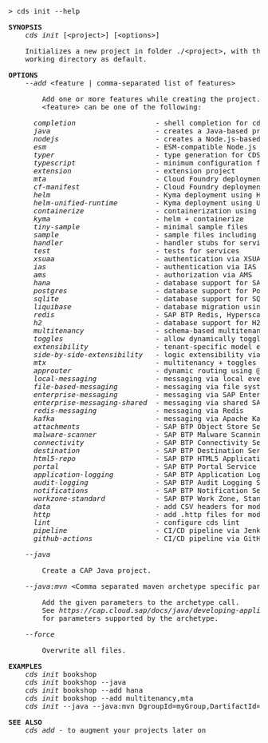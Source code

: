 <!-- this file is automatically generated and updated by a github action -->
<pre class="log">
> cds init --help

<strong>SYNOPSIS</strong>
    <em>cds init</em> [&lt;project&gt;] [&lt;options&gt;]

    Initializes a new project in folder ./&lt;project&gt;, with the current
    working directory as default.

<strong>OPTIONS</strong>
    <em>--add</em> &lt;feature | comma-separated list of features&gt;

        Add one or more features while creating the project.
        &lt;feature&gt; can be one of the following:

      <em>completion</em>                   - shell completion for cds commands
      <em>java</em>                         - creates a Java-based project
      <em>nodejs</em>                       - creates a Node.js-based project
      <em>esm</em>                          - ESM-compatible Node.js project
      <em>typer</em>                        - type generation for CDS models
      <em>typescript</em>                   - minimum configuration for a bare TypeScript project
      <em>extension</em>                    - extension project
      <em>mta</em>                          - Cloud Foundry deployment using mta.yaml
      <em>cf-manifest</em>                  - Cloud Foundry deployment using manifest files
      <em>helm</em>                         - Kyma deployment using Helm charts
      <em>helm-unified-runtime</em>         - Kyma deployment using Unified Runtime Helm charts
      <em>containerize</em>                 - containerization using ctz CLI
      <em>kyma</em>                         - helm + containerize
      <em>tiny-sample</em>                  - minimal sample files
      <em>sample</em>                       - sample files including Fiori UI
      <em>handler</em>                      - handler stubs for service entities, actions and functions
      <em>test</em>                         - tests for services
      <em>xsuaa</em>                        - authentication via XSUAA
      <em>ias</em>                          - authentication via IAS
      <em>ams</em>                          - authorization via AMS
      <em>hana</em>                         - database support for SAP HANA
      <em>postgres</em>                     - database support for PostgreSQL
      <em>sqlite</em>                       - database support for SQLite
      <em>liquibase</em>                    - database migration using Liquibase
      <em>redis</em>                        - SAP BTP Redis, Hyperscaler Option
      <em>h2</em>                           - database support for H2
      <em>multitenancy</em>                 - schema-based multitenancy support
      <em>toggles</em>                      - allow dynamically toggled features
      <em>extensibility</em>                - tenant-specific model extensibility
      <em>side-by-side-extensibility</em>   - logic extensibility via extension points
      <em>mtx</em>                          - multitenancy + toggles + extensibility
      <em>approuter</em>                    - dynamic routing using @sap/approuter
      <em>local-messaging</em>              - messaging via local event bus
      <em>file-based-messaging</em>         - messaging via file system
      <em>enterprise-messaging</em>         - messaging via SAP Enterprise Messaging
      <em>enterprise-messaging-shared</em>  - messaging via shared SAP Enterprise Messaging
      <em>redis-messaging</em>              - messaging via Redis
      <em>kafka</em>                        - messaging via Apache Kafka
      <em>attachments</em>                  - SAP BTP Object Store Service
      <em>malware-scanner</em>              - SAP BTP Malware Scanning Service
      <em>connectivity</em>                 - SAP BTP Connectivity Service
      <em>destination</em>                  - SAP BTP Destination Service
      <em>html5-repo</em>                   - SAP BTP HTML5 Application Repository
      <em>portal</em>                       - SAP BTP Portal Service
      <em>application-logging</em>          - SAP BTP Application Logging Service
      <em>audit-logging</em>                - SAP BTP Audit Logging Service
      <em>notifications</em>                - SAP BTP Notification Service
      <em>workzone-standard</em>            - SAP BTP Work Zone, Standard Edition
      <em>data</em>                         - add CSV headers for modeled entities
      <em>http</em>                         - add .http files for modeled services
      <em>lint</em>                         - configure cds lint
      <em>pipeline</em>                     - CI/CD pipeline via Jenkins (Piper)
      <em>github-actions</em>               - CI/CD pipeline via GitHub Actions

    <em>--java</em>

        Create a CAP Java project.

    <em>--java:mvn</em> &lt;Comma separated maven archetype specific parameters&gt;

        Add the given parameters to the archetype call.
        See <i>https://cap.cloud.sap/docs/java/developing-applications/building#the-maven-archetype</i>
        for parameters supported by the archetype.

    <em>--force</em>

        Overwrite all files.

<strong>EXAMPLES</strong>
    <em>cds init</em> bookshop
    <em>cds init</em> bookshop --java
    <em>cds init</em> bookshop --add hana
    <em>cds init</em> bookshop --add multitenancy,mta
    <em>cds init</em> --java --java:mvn DgroupId=myGroup,DartifactId=newId,Dpackage=my.company

<strong>SEE ALSO</strong>
    <em>cds add</em> - to augment your projects later on
</pre>
